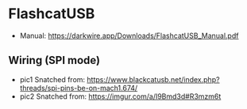 # FlashcatUSB

* Manual: https://darkwire.app/Downloads/FlashcatUSB_Manual.pdf

## Wiring (SPI mode)
* pic1 Snatched from: https://www.blackcatusb.net/index.php?threads/spi-pins-be-on-mach1.674/
* pic2 Snatched from: https://imgur.com/a/I9Bmd3d#R3mzm6t

